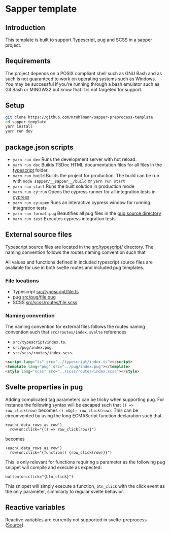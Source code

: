 # Sapper template

## Introduction

This template is built to support Typescript, pug and SCSS in a sapper project.

## Requirements

The project depends on a POSIX compliant shell such as GNU Bash and as such is not guaranteed to work on operating systems such as Windows. You may be successful if you're running through a bash emulator such as Git Bash or MINGW32 but know that it is not targeted for support.

## Setup

```bash
git clone https://github.com/Kruhlmann/sapper-preprocess-template
cd sapper-template
yarn install
yarn run dev
```

## package.json scripts
 
* `yarn run dev` Runs the development server with hot reload.
* `yarn run doc` Builds TSDoc HTML documentation files for all files in the
[typescript](./src/typescript/) folder.
* `yarn run build` Builds the project for production. The build can be run with
`node sapper/__sapper__/build` or `yarn run start`
* `yarn run start` Runs the built solution in production mode
* `yarn run cy:run` Opens the cypress runner for all integration tests in
[cypress](./cypress/)
* `yarn run cy:open` Runs an interactive cypress window for running integration
tests
* `yarn run format:pug` Beautifies all pug files in the
[pug source directory](./src/pug/)
* `yarn run test` Executes cypress integration tests

## External source files

Typescript source files are located in the [src/typescript/](./src/typescript/)
directory. The naming convention follows the routes naming convention such that

All values and functions defined in included typescript source files are
avaliable for use in both svelte routes and included pug templates.

### File locations

* Typescript [src/typescript/file.ts](./src/typescript/)
* pug [src/pug/file.pug](./src/pug/)
* SCSS [src/scss/routes/file.scss](./src/scss/routes/)

### Naming convention

The naming convention for external files follows the routes naming convention
such that `src/routes/index.svelte` references

* `src/typescript/index.ts`.
* `src/pug/index.pug`.
* `src/scss/routes/index.scss`.

```html
<script lang="ts" src="../typescript/index.ts"></script>
<template lang="pug" src="../pug/index.pug"></template>
<style lang="scss" src="../scss/routes/index.scss"></style>
```

## Svelte properties in pug

Adding complicated tag parameters can be tricky when supporting pug. For instance the following syntax will be escaped such that `() => row_click(row)` becomes `() =&gt; row_click(row)`. This can be circumvented by using the long ECMAScript function declaration such that

```pug
+each('data_rows as row')
  row(on:click="{() => row_click(row)}")
```

becomes

```pug
+each('data_rows as row')
  row(on:click="{function() {row_click(row)}}")
```

This is only relevant for functions requiring a parameter as the following pug snippet will compile and execute as expected:

```pug
button(on:click="{btn_click}")
```
This snippet will simply execute a function, `btn_click` with the click event as the only parameter, simmilarly to regular svelte behavior.

## Reactive variables

Reactive variables are currently not supported in svelte-preprocess
([Source](https://github.com/sveltejs/svelte/issues/3670#issuecomment-541224931)).
